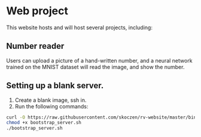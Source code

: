 # Web project

This website hosts and will host several projects, including:

## Number reader

Users can upload a picture of a hand-written number, and a neural network trained on the MNIST dataset will read the image, and show the number.


## Setting up a blank server.
1. Create a blank image, ssh in.
2. Run the following commands:

```bash
curl -O https://raw.githubusercontent.com/skoczen/rv-website/master/bin/bootstrap_server.sh
chmod +x bootstrap_server.sh
./bootstrap_server.sh
```

